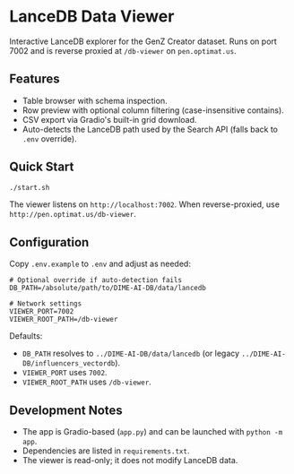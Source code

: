# LanceDB Data Viewer

Interactive LanceDB explorer for the GenZ Creator dataset. Runs on port 7002 and is reverse proxied at `/db-viewer` on `pen.optimat.us`.

## Features

- Table browser with schema inspection.
- Row preview with optional column filtering (case-insensitive contains).
- CSV export via Gradio's built-in grid download.
- Auto-detects the LanceDB path used by the Search API (falls back to `.env` override).

## Quick Start

```bash
./start.sh
```

The viewer listens on `http://localhost:7002`. When reverse-proxied, use `http://pen.optimat.us/db-viewer`.

## Configuration

Copy `.env.example` to `.env` and adjust as needed:

```
# Optional override if auto-detection fails
DB_PATH=/absolute/path/to/DIME-AI-DB/data/lancedb

# Network settings
VIEWER_PORT=7002
VIEWER_ROOT_PATH=/db-viewer
```

Defaults:
- `DB_PATH` resolves to `../DIME-AI-DB/data/lancedb` (or legacy `../DIME-AI-DB/influencers_vectordb`).
- `VIEWER_PORT` uses `7002`.
- `VIEWER_ROOT_PATH` uses `/db-viewer`.

## Development Notes

- The app is Gradio-based (`app.py`) and can be launched with `python -m app`.
- Dependencies are listed in `requirements.txt`.
- The viewer is read-only; it does not modify LanceDB data.
